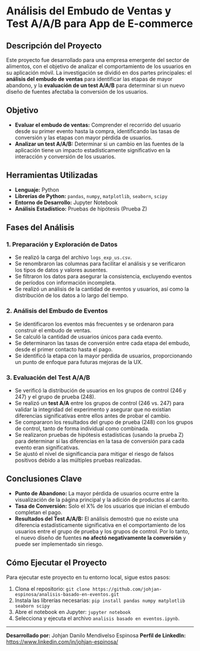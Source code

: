 # Análisis del Embudo de Ventas y Test A/A/B para App de E-commerce

## Descripción del Proyecto
Este proyecto fue desarrollado para una empresa emergente del sector de alimentos, con el objetivo de analizar el comportamiento de los usuarios en su aplicación móvil. La investigación se dividió en dos partes principales: el **análisis del embudo de ventas** para identificar las etapas de mayor abandono, y la **evaluación de un test A/A/B** para determinar si un nuevo diseño de fuentes afectaba la conversión de los usuarios.

## Objetivo
* **Evaluar el embudo de ventas:** Comprender el recorrido del usuario desde su primer evento hasta la compra, identificando las tasas de conversión y las etapas con mayor pérdida de usuarios.
* **Analizar un test A/A/B:** Determinar si un cambio en las fuentes de la aplicación tiene un impacto estadísticamente significativo en la interacción y conversión de los usuarios.

## Herramientas Utilizadas
-   **Lenguaje:** Python
-   **Librerías de Python:** `pandas`, `numpy`, `matplotlib`, `seaborn`, `scipy`
-   **Entorno de Desarrollo:** Jupyter Notebook
-   **Análisis Estadístico:** Pruebas de hipótesis (Prueba Z)

## Fases del Análisis

### 1. Preparación y Exploración de Datos
* Se realizó la carga del archivo `logs_exp_us.csv`.
* Se renombraron las columnas para facilitar el análisis y se verificaron los tipos de datos y valores ausentes.
* Se filtraron los datos para asegurar la consistencia, excluyendo eventos de períodos con información incompleta.
* Se realizó un análisis de la cantidad de eventos y usuarios, así como la distribución de los datos a lo largo del tiempo.

### 2. Análisis del Embudo de Eventos
* Se identificaron los eventos más frecuentes y se ordenaron para construir el embudo de ventas.
* Se calculó la cantidad de usuarios únicos para cada evento.
* Se determinaron las tasas de conversión entre cada etapa del embudo, desde el primer contacto hasta el pago.
* Se identificó la etapa con la mayor pérdida de usuarios, proporcionando un punto de enfoque para futuras mejoras de la UX.

### 3. Evaluación del Test A/A/B
* Se verificó la distribución de usuarios en los grupos de control (246 y 247) y el grupo de prueba (248).
* Se realizó un **test A/A** entre los grupos de control (246 vs. 247) para validar la integridad del experimento y asegurar que no existían diferencias significativas entre ellos antes de probar el cambio.
* Se compararon los resultados del grupo de prueba (248) con los grupos de control, tanto de forma individual como combinada.
* Se realizaron pruebas de hipótesis estadísticas (usando la prueba Z) para determinar si las diferencias en la tasa de conversión para cada evento eran significativas.
* Se ajustó el nivel de significancia para mitigar el riesgo de falsos positivos debido a las múltiples pruebas realizadas.

## Conclusiones Clave

* **Punto de Abandono:** La mayor pérdida de usuarios ocurre entre la visualización de la página principal y la adición de productos al carrito.
* **Tasa de Conversión:** Solo el X% de los usuarios que inician el embudo completan el pago.
* **Resultados del Test A/A/B:** El análisis demostró que no existe una diferencia estadísticamente significativa en el comportamiento de los usuarios entre el grupo de prueba y los grupos de control. Por lo tanto, el nuevo diseño de fuentes **no afectó negativamente la conversión** y puede ser implementado sin riesgo.

## Cómo Ejecutar el Proyecto
Para ejecutar este proyecto en tu entorno local, sigue estos pasos:

1.  Clona el repositorio: `git clone https://github.com/johjan-espinosa/analisis-basado-en-eventos.git`
2.  Instala las librerías necesarias: `pip install pandas numpy matplotlib seaborn scipy`
3.  Abre el notebook en Jupyter: `jupyter notebook`
4.  Selecciona y ejecuta el archivo `analisis basado en eventos.ipynb`.

---
**Desarrollado por:** Johjan Danilo Mendivelso Espinosa
**Perfil de LinkedIn:** https://www.linkedin.com/in/johjan-espinosa/
